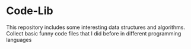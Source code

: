 # Code-Lib
This repository includes some interesting data structures and algorithms.
Collect basic funny code files that I did before in different programming languages

